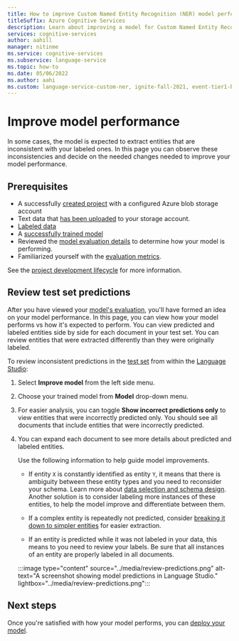 ```yaml
---
title: How to improve Custom Named Entity Recognition (NER) model performance
titleSuffix: Azure Cognitive Services
description: Learn about improving a model for Custom Named Entity Recognition (NER).
services: cognitive-services
author: aahill
manager: nitinme
ms.service: cognitive-services
ms.subservice: language-service
ms.topic: how-to
ms.date: 05/06/2022
ms.author: aahi
ms.custom: language-service-custom-ner, ignite-fall-2021, event-tier1-build-2022
---
```


# Improve model performance

In some cases, the model is expected to extract entities that are inconsistent with your labeled ones. In this page you can observe these inconsistencies and decide on the needed changes needed to improve your model performance.

## Prerequisites

* A successfully [created project](create-project.md) with a configured Azure blob storage account
* Text data that [has been uploaded](design-schema.md#data-preparation) to your storage account.
* [Labeled data](tag-data.md)
* A [successfully trained model](train-model.md)
* Reviewed the [model evaluation details](view-model-evaluation.md) to determine how your model is performing.
* Familiarized yourself with the [evaluation metrics](../concepts/evaluation-metrics.md).

See the [project development lifecycle](../overview.md#project-development-lifecycle) for more information.


## Review test set predictions

After you have viewed your [model's evaluation](view-model-evaluation.md), you'll have formed an idea on your model performance. In this page, you can view how your model performs vs how it's expected to perform. You can view predicted and labeled entities side by side for each document in your test set. You can review entities that were extracted differently than they were originally labeled.


To review inconsistent predictions in the [test set](train-model.md) from within the [Language Studio](https://aka.ms/LanguageStudio):

1. Select **Improve model** from the left side menu.

2. Choose your trained model from **Model** drop-down menu.

3. For easier analysis, you can toggle **Show incorrect predictions only** to view entities that were incorrectly predicted only. You should see all documents that include entities that were incorrectly predicted.

5. You can expand each document to see more details about predicted and labeled entities.

    Use the following information to help guide model improvements. 
    
    * If entity `X` is constantly identified as entity `Y`, it means that there is ambiguity between these entity types and you need to reconsider your schema. Learn more about [data selection and schema design](design-schema.md#schema-design). Another solution is to consider labeling more instances of these entities, to help the model improve and differentiate between them.
    
    * If a complex entity is repeatedly not predicted, consider [breaking it down to simpler entities](design-schema.md#schema-design) for easier extraction. 
    
    * If an entity is predicted while it was not labeled in your data, this means to you need to review your labels. Be sure that all instances of an entity are properly labeled in all documents.
    
    
    :::image type="content" source="../media/review-predictions.png" alt-text="A screenshot showing model predictions in Language Studio." lightbox="../media/review-predictions.png":::




## Next steps

Once you're satisfied with how your model performs, you can [deploy your model](call-api.md).
